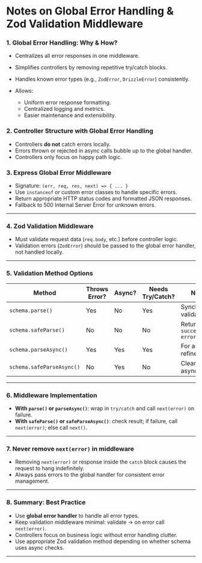 # Notes on Global Error Handling & Zod Validation Middleware

### 1. **Global Error Handling: Why & How?**

- Centralizes all error responses in one middleware.
- Simplifies controllers by removing repetitive try/catch blocks.
- Handles known error types (e.g., `ZodError`, `DrizzleError`) consistently.
- Allows:

  - Uniform error response formatting.
  - Centralized logging and metrics.
  - Easier maintenance and extensibility.

### 2. **Controller Structure with Global Error Handling**

- Controllers **do not** catch errors locally.
- Errors thrown or rejected in async calls bubble up to the global handler.
- Controllers only focus on happy path logic.

### 3. **Express Global Error Middleware**

- Signature: `(err, req, res, next) => { ... }`
- Use `instanceof` or custom error classes to handle specific errors.
- Return appropriate HTTP status codes and formatted JSON responses.
- Fallback to 500 Internal Server Error for unknown errors.

---

### 4. **Zod Validation Middleware**

- Must validate request data (`req.body`, etc.) before controller logic.
- Validation errors (`ZodError`) should be passed to the global error handler, not handled locally.

---

### 5. **Validation Method Options**

| Method                    | Throws Error? | Async? | Needs Try/Catch? | Notes                        |
| ------------------------- | ------------- | ------ | ---------------- | ---------------------------- |
| `schema.parse()`          | Yes           | No     | Yes              | Synchronous validation       |
| `schema.safeParse()`      | No            | No     | No               | Returns `{ success, error }` |
| `schema.parseAsync()`     | Yes           | Yes    | Yes              | For async refinements        |
| `schema.safeParseAsync()` | No            | Yes    | No               | Cleaner async flow           |

---

### 6. **Middleware Implementation**

- **With `parse()` or `parseAsync()`**: wrap in `try/catch` and call `next(error)` on failure.
- **With `safeParse()` or `safeParseAsync()`**: check result; if failure, call `next(error)`; else call `next()`.

---

### 7. **Never remove `next(error)` in middleware**

- Removing `next(error)` or response inside the `catch` block causes the request to hang indefinitely.
- Always pass errors to the global handler for consistent error management.

---

### 8. **Summary: Best Practice**

- Use **global error handler** to handle all error types.
- Keep validation middleware minimal: validate → on error call `next(error)`.
- Controllers focus on business logic without error handling clutter.
- Use appropriate Zod validation method depending on whether schema uses async checks.

---
